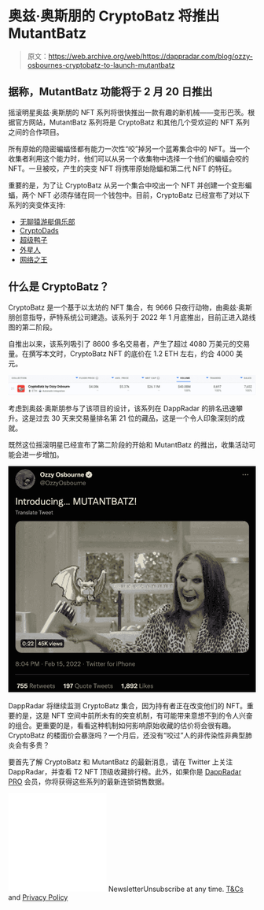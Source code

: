 # 奥兹·奥斯朋的 CryptoBatz 将推出 MutantBatz

> 原文：<https://web.archive.org/web/https://dappradar.com/blog/ozzy-osbournes-cryptobatz-to-launch-mutantbatz>

## 据称，MutantBatz 功能将于 2 月 20 日推出

摇滚明星奥兹·奥斯朋的 NFT 系列将很快推出一款有趣的新机械——变形巴茨。根据官方网站，MutantBatz 系列将是 CryptoBatz 和其他几个受欢迎的 NFT 系列之间的合作项目。

所有原始的隐密蝙蝠怪都有能力一次性“咬”掉另一个蓝筹集合中的 NFT。当一个收集者利用这个能力时，他们可以从另一个收集物中选择一个他们的蝙蝠会咬的 NFT。一旦被咬，产生的突变 NFT 将携带原始隐蝠和第二代 NFT 的特征。

重要的是，为了让 CryptoBatz 从另一个集合中咬出一个 NFT 并创建一个变形蝙蝠，两个 NFT 必须存储在同一个钱包中。目前，CryptoBatz 已经宣布了对以下系列的突变体支持:

*   [无聊猿游艇俱乐部](https://web.archive.org/web/20230124150524/https://dappradar.com/ethereum/collectibles/bored-ape-yacht-club)
*   [CryptoDads](https://web.archive.org/web/20230124150524/https://dappradar.com/ethereum/collectibles/the-cryptodads)
*   [超级鸭子](https://web.archive.org/web/20230124150524/https://dappradar.com/ethereum/collectibles/supducks)
*   [外星人](https://web.archive.org/web/20230124150524/https://dappradar.com/nft/collections/protocol/ethereum/1)
*   [网络之王](https://web.archive.org/web/20230124150524/https://dappradar.com/ethereum/collectibles/cyberkongz)

## 什么是 CryptoBatz？

CryptoBatz 是一个基于以太坊的 NFT 集合，有 9666 只夜行动物，由奥兹·奥斯朋创意指导，萨特系统公司建造。该系列于 2022 年 1 月底推出，目前正进入路线图的第二阶段。

自推出以来，该系列吸引了 8600 多名交易者，产生了超过 4080 万美元的交易量。在撰写本文时，CryptoBatz NFT 的底价在 1.2 ETH 左右，约合 4000 美元。

![](img/ee720e1544e9b5729d8a40e4a0d8b56e.png)

考虑到奥兹·奥斯朋参与了该项目的设计，该系列在 DappRadar 的排名迅速攀升。这是过去 30 天来交易量排名第 21 位的藏品，这是一个令人印象深刻的成就。

既然这位摇滚明星已经宣布了第二阶段的开始和 MutantBatz 的推出，收集活动可能会进一步增加。

![](img/2ccc6866848b2e193e77f3f2712dec83.png)

DappRadar 将继续监测 CryptoBatz 集合，因为持有者正在改变他们的 NFT。重要的是，这是 NFT 空间中前所未有的突变机制，有可能带来意想不到的令人兴奋的组合。更重要的是，看看这种机制如何影响原始收藏的估价将会很有趣。CryptoBatz 的楼面价会暴涨吗？一个月后，还没有“咬过”人的非传染性非典型肺炎会有多贵？

要首先了解 CryptoBatz 和 MutantBatz 的最新消息，请在 Twitter 上关注 DappRadar，并查看 T2 NFT 顶级收藏排行榜。此外，如果你是 [DappRadar PRO](https://web.archive.org/web/20230124150524/https://dappradar.com/token/pro) 会员，你将获得这些系列的最新连锁销售数据。

![](img/6d5a4a2d609c56e1a5771717e54ba759.png) NewsletterUnsubscribe at any time. [T&Cs](https://web.archive.org/web/20230124150524/https://dappradar.com/terms) and [Privacy Policy](https://web.archive.org/web/20230124150524/https://dappradar.com/privacy-policy)